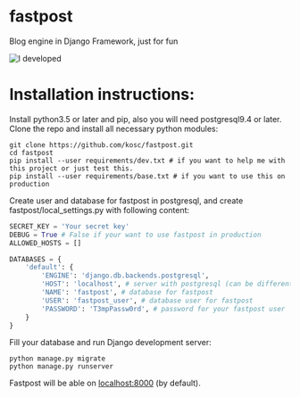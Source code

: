# fastpost
Blog engine in Django Framework, just for fun

![I developed](http://s5.pikabu.ru/post_img/big/2015/04/23/8/1429794583_343353562.png)

# Installation instructions:
Install python3.5 or later and pip, also you will need postgresql9.4 or later.
Clone the repo and install all necessary python modules:
```shell
git clone https://github.com/kosc/fastpost.git
cd fastpost
pip install --user requirements/dev.txt # if you want to help me with this project or just test this.
pip install --user requirements/base.txt # if you want to use this on production
```
Create user and database for fastpost in postgresql, and create fastpost/local\_settings.py with following content:
```python
SECRET_KEY = 'Your secret key'
DEBUG = True # False if your want to use fastpost in production
ALLOWED_HOSTS = []

DATABASES = {
    'default': {
        'ENGINE': 'django.db.backends.postgresql',
        'HOST': 'localhost', # server with postgresql (can be different from localhost)
        'NAME': 'fastpost', # database for fastpost
        'USER': 'fastpost_user', # database user for fastpost
        'PASSWORD': 'T3mpPassw0rd', # password for your fastpost user
    }
}

```
Fill your database and run Django development server:
```shell
python manage.py migrate
python manage.py runserver
```
Fastpost will be able on [localhost:8000](http://127.0.0.1:8000) (by default).
